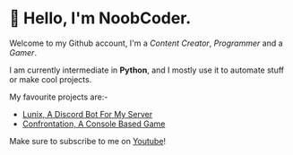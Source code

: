 # 👋 Hello, I'm NoobCoder.

Welcome to my Github account, I'm a *Content Creator*, *Programmer* and a *Gamer*.

I am currently intermediate in **Python**, and I mostly use it to automate stuff or make cool projects.

My favourite projects are:-
- [Lunix, A Discord Bot For My Server](https://github.com/noobcoderyt/Lunix)
- [Confrontation, A Console Based Game](https://github.com/noobcoderyt/Confrontation)

Make sure to subscribe to me on [Youtube](https://youtube.com/@noobcoderyt)!
